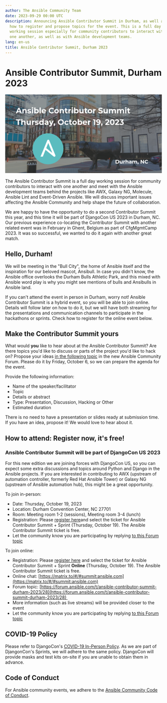 ```yaml
---
author: The Ansible Community Team
date: 2023-09-29 00:00 UTC
description: Announcing Ansible Contributor Summit in Durham, as well as
  how to register and propose topics for the event. This is a full day
  working session especially for community contributors to interact with
  one another, as well as with Ansible development teams.
lang: en-us
title: Ansible Contributor Summit, Durham 2023
---
```


# Ansible Contributor Summit, Durham 2023

![Ansible contributor summit logo](/images/posts/archive/contributor_summit_202310-durham.png)

The Ansible Contributor Summit is a full day working session for
community contributors to interact with one another and meet with the
Ansible development teams behind the projects like AWX, Galaxy NG,
Molecule, Ansible Lint and Event-Driven Ansible. We will discuss
important issues affecting the Ansible Community and help shape the
future of collaboration.

We are happy to have the opportunity to do a second Contributor Summit
this year, and this time it will be part of DjangoCon US 2023 in Durham,
NC. Our previous experience co-locating the Contributor Summit with
another related event was in February in Ghent, Belgium as part of
CfgMgmtCamp 2023. It was so successful, we wanted to do it again with
another great match.

## Hello, Durham!

We will be meeting in the "Bull City", the home of Ansible itself and
the inspiration for our beloved mascot, Ansibull. In case you didn't
know, the Ansible office overlooks the Durham Bulls Athletic Park, and
this mixed with Ansible word play is why you might see mentions of bulls
and Ansibulls in Ansible land.

If you can't attend the event in person in Durham, worry not! Ansible
Contributor Summit is a hybrid event, so you will be able to join
online. Details will follow later on how to do it, but we will have both
streaming for the presentations and communication channels to
participate in the hackathons or sprints. Check how to register for the
online event below.

## Make the Contributor Summit yours

What would **you** like to hear about at the Ansible Contributor Summit?
Are there topics you'd like to discuss or parts of the project you'd
like to hack on? Propose your ideas
[in the following topic](https://forum.ansible.com/t/ansible-contributor-summit-durham-2023/28)
in the new Ansible Community Forum. Please do it by Friday, October 6,
so we can prepare the agenda for the event. 

Provide the following information:

-   Name of the speaker/facilitator
-   Topic
-   Details or abstract
-   Type: Presentation, Discussion, Hacking or Other
-   Estimated duration

There is no need to have a presentation or slides ready at submission
time. If you have an idea, propose it! We would love to hear about it.

## How to attend: Register now, it's free!

### Ansible Contributor Summit will be part of DjangoCon US 2023

For this new edition we are joining forces with DjangoCon US, so you can
expect some extra discussions and topics around Python and Django in the
Ansible projects. If you are interested in contributing to AWX (upstream
of automation controller, formerly Red Hat Ansible Tower) or Galaxy NG
(upstream of Ansible automation hub), this might be a great
opportunity. 

To join in-person:

- Date: Thursday, October 19, 2023
- Location: Durham Convention Center, NC 27701
- Room: Meeting room 1-2 (sessions), Meeting room 3-4 (lunch)
- Registration: Please [register here](https://ti.to/defna/djangocon-us-2023/discount/ansible)and select the ticket for Ansible Contributor Summit + Sprint (Thursday, October 19). The Ansible Contributor Summit ticket is free.
- Let the community know you are participating by replying [to this Forum topic](https://forum.ansible.com/t/ansible-contributor-summit-durham-2023/28)

To join online:

- Registration: Please [register here](https://ti.to/defna/djangocon-us-2023/discount/ansible) and select the ticket for Ansible Contributor Summit + Sprint **Online** (Thursday, October 19). The Ansible Contributor Summit ticket is free.
- Online chat: [https://matrix.to/#/#summit:ansible.com](https://matrix.to/#/#summit:ansible.com)
- Forum topic: [https://forum.ansible.com/t/ansible-contributor-summit-durham-2023/28](https://forum.ansible.com/t/ansible-contributor-summit-durham-2023/28) 
- More information (such as live streams) will be provided closer to the event
- Let the community know you are participating by replying [to this Forum topic](https://forum.ansible.com/t/ansible-contributor-summit-durham-2023/28)

## COVID-19 Policy

Please refer to DjangoCon's [COVID-19 In-Person Policy](https://2023.djangocon.us/covid/).
As we are part of DjangonCon's Sprints, we will adhere to the same policy.
DjangoCon will provide masks and test kits on-site if you are unable to obtain them in advance.

## Code of Conduct

For Ansible community events, we adhere to the [Ansible Community Code of Conduct](https://docs.ansible.com/ansible/latest/community/code_of_conduct.html). 
